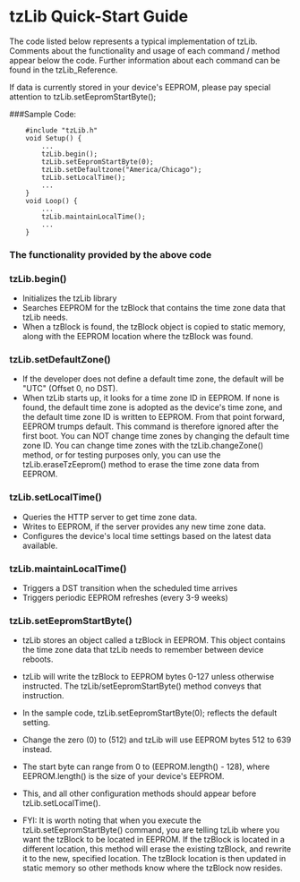 # tzLib Quick-Start Guide


The code listed below represents a typical implementation of tzLib. Comments about the functionality and usage of each command / method appear below the code. Further information about each command can be found in the tzLib_Reference.

If data is currently stored in your device's EEPROM, please pay special attention to tzLib.setEepromStartByte();

###Sample Code:
```
    #include "tzLib.h"
	void Setup() {
		...
		tzLib.begin();
		tzLib.setEepromStartByte(0);
		tzLib.setDefaultzone("America/Chicago");
		tzLib.setLocalTime();
		...
	}
	void Loop() {
		...
		tzLib.maintainLocalTime();
		...
	}	
```		
### The functionality provided by the above code

### tzLib.begin()
*	Initializes the tzLib library
*	Searches EEPROM for the tzBlock that contains the time zone data that tzLib needs.
*	When a tzBlock is found, the tzBlock object is copied to static memory, along with the EEPROM location where the tzBlock was found.  
	
### tzLib.setDefaultZone()
*	If the developer does not define a default time zone, the default will be "UTC" (Offset 0, no DST).
*	When tzLib starts up, it looks for a time zone ID in EEPROM. If none is found, the default time zone is adopted as the device's time zone, and the default time zone ID is written to EEPROM. From that point forward, EEPROM trumps default. This command is therefore ignored after the first boot. You can NOT change time zones by changing the default time zone ID. You can change time zones with the tzLib.changeZone() method, or for testing purposes only, you can use the tzLib.eraseTzEeprom() method to erase the time zone data from EEPROM.
			
### tzLib.setLocalTime()
*	Queries the HTTP server to get time zone data.
*	Writes to EEPROM, if the server provides any new time zone data.
*	Configures the device's local time settings based on the latest data available.
			
### tzLib.maintainLocalTime()
*	Triggers a DST transition when the scheduled time arrives
*	Triggers periodic EEPROM refreshes (every 3-9 weeks)
				   
### tzLib.setEepromStartByte()
*	tzLib stores an object called a tzBlock in EEPROM. This object contains the time zone data that tzLib needs to remember between device reboots. 
*	tzLib will write the tzBlock to EEPROM bytes 0-127 unless otherwise instructed. The tzLib/setEepromStartByte() method conveys that instruction.
* 	In the sample code, tzLib.setEepromStartByte(0); reflects the default setting. 
*	Change the zero (0) to (512) and tzLib will use EEPROM bytes 512 to 639 instead. 
* 	The start byte can range from 0 to (EEPROM.length() - 128), where EEPROM.length() is the size of your device's EEPROM.
*	This, and all other configuration methods should appear before tzLib.setLocalTime().

*	FYI: It is worth noting that when you execute the tzLib.setEepromStartByte() command, you are telling tzLib where you want the tzBlock to be located in EEPROM. If the tzBlock is located in a different location, this method will erase the existing tzBlock, and rewrite it to the new, specified location. The tzBlock location is then updated in static memory so other methods know where the tzBlock now resides. 
	    

	
	